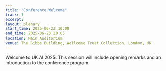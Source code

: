 ```yaml
---
title: "Conference Welcome"
track: 1
excerpt:
layout: plenary
start_time: 2025-06-23 10:00
end_time: 2025-06-23 10:05
location: Main Auditorium
venue: The Gibbs Building, Wellcome Trust Collection, London, UK
---
```


Welcome to UK AI 2025. This session will include opening remarks and an introduction to the conference program.

